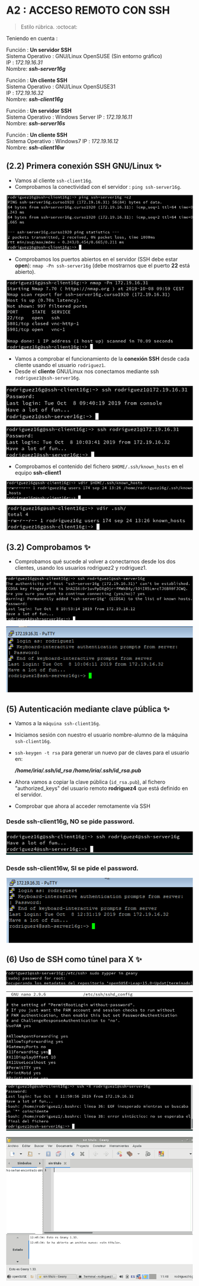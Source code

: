 # A2 : ACCESO REMOTO CON SSH
>Estilo rúbrica. :octocat:

Teniendo en cuenta :

Función : **Un servidor SSH**   
Sistema Operativo : GNU/Linux OpenSUSE (Sin entorno gráfico)  
IP : *172.19.16.31*  
Nombre: ***ssh-server16g***

Función : **Un cliente SSH**  
Sistema Operativo :	GNU/Linux OpenSUSE31  
IP : *172.19.16.32*  
Nombre: ***ssh-client16g***

Función : **Un servidor SSH**  
Sistema Operativo : Windows Server
IP : *172.19.16.11*  
Nombre: ***ssh-server16s***

Función : **Un cliente SSH**  
Sistema Operativo :	 	Windows7
IP : *172.19.16.12*  
Nombre: ***ssh-client16w***

## (2.2) Primera conexión SSH GNU/Linux :sparkles:
- Vamos al cliente `ssh-client16g`.
- Comprobamos la conectividad con el servidor : `ping ssh-server16g`.

![conexión vía ssh](img/2.2.0.png)

-  Comprobamos los puertos abiertos en el servidor (SSH debe estar **open**): `nmap -Pn ssh-server16g` (debe mostrarnos que el puerto **22** está abierto).

![conexión vía ssh](img/2.2.1.png)

- Vamos a comprobar el funcionamiento de la **conexión SSH** desde cada cliente usando el usuario `rodriguez1`.
- Desde el **cliente** GNU/Linux nos conectamos mediante ssh `rodriguez1@ssh-server16g`.

![conexión vía ssh](img/2.2.2.png)

![conexión vía ssh](img/2.2.3.png)

- Comprobamos el contenido del fichero `$HOME/.ssh/known_hosts` en el equipo **ssh-client1**

![conexión vía ssh](img/2.2.4.png)

![conexión vía ssh](img/2.2.5.png)

## (3.2) Comprobamos :sparkles:
- Comprobamos qué sucede al volver a conectarnos desde los dos clientes, usando los usuarios rodriguez2 y rodriguez1.

![conexión vía ssh](img/3.2.0.png)

![conexión vía ssh](img/3.2.1.png)

## (5) Autenticación mediante clave pública :sparkles:

- Vamos a la `máquina ssh-client16g`.
- Iniciamos sesión con nuestro el usuario nombre-alumno de la máquina `ssh-client16g`.

- `ssh-keygen -t rsa` para generar un nuevo par de claves para el usuario en:

    ***/home/iria/.ssh/id_rsa
    /home/iria/.ssh/id_rsa.pub***

- Ahora vamos a copiar la clave pública (`id_rsa.pub`), al fichero "authorized_keys" del usuario remoto **rodriguez4** que está definido en el servidor.

- Comprobar que ahora al acceder remotamente vía SSH

### Desde ssh-client16g, NO se pide password.

![conexión vía ssh](img/5.1.png)

### Desde ssh-client16w, SI se pide el password.

![conexión vía ssh](img/5.0.png)

## (6) Uso de SSH como túnel para X :sparkles:

![conexión vía ssh](img/6.0.png)

![conexión vía ssh](img/6.1.png)

![conexión vía ssh](img/6.3.png)

![conexión vía ssh](img/6.4.png)
